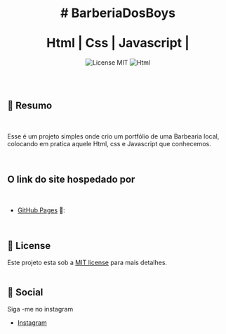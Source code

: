 

<br />
<br />
<h1 align="center">
 #    BarberiaDosBoys 
  <br />
  <br />
  Html |  Css  |  Javascript | 
</h1>
  
<p align="center">
  <img alt="License MIT" src="https://img.shields.io/badge/License-MIT-%2398C611" />
  <img alt="Html" src="https://img.shields.io/badge/Main%20lenguage-Html-%232F74C0" /> <br />
</p> 
<br />
<br />

## 📓 Resumo
<br />

Esse é um projeto simples onde crio um portfólio de uma Barbearia local, colocando em pratica aquele Html, css e Javascript que conhecemos. 

<br />

## O link do site hospedado por

<br />

  - [GitHub Pages](https://anselmo-dias.github.io/BarbeariaDosBoys/) 💈:
 


<br />

## :memo: License

Este projeto esta sob a [MIT license](LICENSE) para mais detalhes.
<br />
<br />

## :iphone: Social

Siga -me no instagram
<br />

- [Instagram](https://www.instagram.com/_anselmo_69/)

<br />
